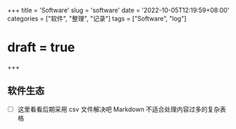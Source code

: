 +++
title = 'Software'
slug = 'software'
date = '2022-10-05T12:19:59+08:00' 
categories = ["软件", "整理", "记录"]
tags = ["Software", "log"]
# draft = true
+++

## 软件生态

- [ ] 这里看看后期采用 csv 文件解决吧 Markdown 不适合处理内容过多的复杂表格
